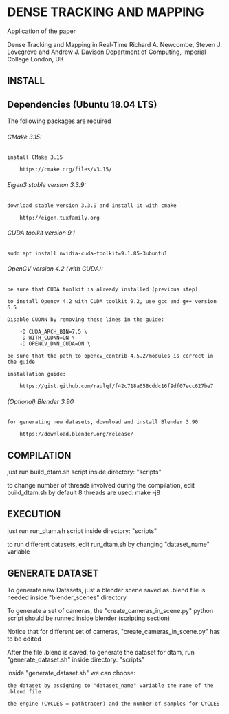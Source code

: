 # DENSE TRACKING AND MAPPING

Application of the paper

Dense Tracking and Mapping in Real-Time
    Richard A. Newcombe, Steven J. Lovegrove and Andrew J. Davison
    Department of Computing, Imperial College London, UK


## INSTALL


## Dependencies (Ubuntu 18.04 LTS)
The following packages are required

###### CMake 3.15:

    install CMake 3.15

        https://cmake.org/files/v3.15/

###### Eigen3 stable version 3.3.9:

    download stable version 3.3.9 and install it with cmake

        http://eigen.tuxfamily.org

###### CUDA toolkit version 9.1

    sudo apt install nvidia-cuda-toolkit=9.1.85-3ubuntu1

###### OpenCV version 4.2 (with CUDA):

    be sure that CUDA toolkit is already installed (previous step)

    to install Opencv 4.2 with CUDA toolkit 9.2, use gcc and g++ version 6.5

  	Disable CUDNN by removing these lines in the guide:

        -D CUDA_ARCH_BIN=7.5 \
    	-D WITH_CUDNN=ON \
        -D OPENCV_DNN_CUDA=ON \

  	be sure that the path to opencv_contrib-4.5.2/modules is correct in the guide

    installation guide:

        https://gist.github.com/raulqf/f42c718a658cddc16f9df07ecc627be7

###### (Optional) Blender 3.90

    for generating new datasets, download and install Blender 3.90

        https://download.blender.org/release/


## COMPILATION

just run build_dtam.sh script inside directory: "scripts"

to change number of threads involved during the compilation, edit build_dtam.sh
by default 8 threads are used: make -j8


## EXECUTION


just run run_dtam.sh script inside directory: "scripts"

to run different datasets, edit run_dtam.sh by changing "dataset_name" variable


## GENERATE DATASET


To generate new Datasets, just a blender scene saved as .blend file is needed inside "blender_scenes" directory

To generate a set of cameras, the "create_cameras_in_scene.py" python script should be runned inside blender (scripting section)

Notice that for different set of cameras, "create_cameras_in_scene.py" has to be edited

After the file .blend is saved, to generate the dataset for dtam, run "generate_dataset.sh" inside directory: "scripts"

inside "generate_dataset.sh" we can choose:

    the dataset by assigning to "dataset_name" variable the name of the .blend file

    the engine (CYCLES = pathtracer) and the number of samples for CYCLES
